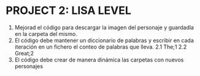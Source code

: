 # PROJECT 2: LISA LEVEL
1. Mejorad el código para descargar la imagen del personaje y guardadla en la carpeta del
mismo.
2. El código debe mantener un diccionario de palabras y escribir en cada iteración en un
fichero el conteo de palabras que lleva.
    2.1 The;1
    2.2 Great;2
3. El código debe crear de manera dinámica las carpetas con nuevos personajes